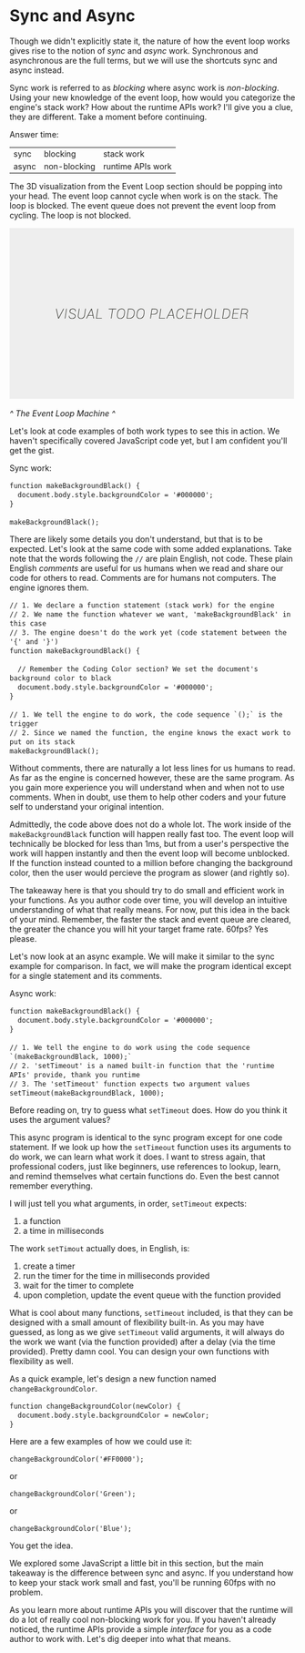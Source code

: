 # Sync and Async

Though we didn't explicitly state it, the nature of how the event loop works gives rise to the notion of *sync* and *async* work. Synchronous and asynchronous are the full terms, but we will use the shortcuts sync and async instead.

Sync work is referred to as *blocking* where async work is *non-blocking*. Using your new knowledge of the event loop, how would you categorize the engine's stack work? How about the runtime APIs work? I'll give you a clue, they are different. Take a moment before continuing.

Answer time:
<table>
  <tr>
    <td>sync</td>
    <td>blocking</td>
    <td>stack work</td>
  </tr>
  <tr>
    <td>async</td>
    <td>non-blocking</td>
    <td>runtime APIs work</td>
  </tr>
</table>

The 3D visualization from the Event Loop section should be popping into your head. The event loop cannot cycle when work is on the stack. The loop is blocked. The event queue does not prevent the event loop from cycling. The loop is not blocked.

![alt text](../assets/visual-todo-placeholder.jpg "The Event Loop Machine")

*^ The Event Loop Machine ^*

Let's look at code examples of both work types to see this in action. We haven't specifically covered JavaScript code yet, but I am confident you'll get the gist.

Sync work:
```
function makeBackgroundBlack() {
  document.body.style.backgroundColor = '#000000';
}

makeBackgroundBlack();
```

There are likely some details you don't understand, but that is to be expected. Let's look at the same code with some added explanations. Take note that the words following the `//` are plain English, not code. These plain English *comments* are useful for us humans when we read and share our code for others to read. Comments are for humans not computers. The engine ignores them.

```
// 1. We declare a function statement (stack work) for the engine
// 2. We name the function whatever we want, 'makeBackgroundBlack' in this case
// 3. The engine doesn't do the work yet (code statement between the '{' and '}')
function makeBackgroundBlack() {

  // Remember the Coding Color section? We set the document's background color to black
  document.body.style.backgroundColor = '#000000';
}

// 1. We tell the engine to do work, the code sequence `();` is the trigger
// 2. Since we named the function, the engine knows the exact work to put on its stack
makeBackgroundBlack();
```

Without comments, there are naturally a lot less lines for us humans to read. As far as the engine is concerned however, these are the same program. As you gain more experience you will understand when and when not to use comments. When in doubt, use them to help other coders and your future self to understand your original intention.

Admittedly, the code above does not do a whole lot. The work inside of the `makeBackgroundBlack` function will happen really fast too. The event loop will technically be blocked for less than 1ms, but from a user's perspective the work will happen instantly and then the event loop will become unblocked. If the function instead counted to a million before changing the background color, then the user would percieve the program as slower (and rightly so).

The takeaway here is that you should try to do small and efficient work in your functions. As you author code over time, you will develop an intuitive understanding of what that really means. For now, put this idea in the back of your mind. Remember, the faster the stack and event queue are cleared, the greater the chance you will hit your target frame rate. 60fps? Yes please.

Let's now look at an async example. We will make it similar to the sync example for comparison. In fact, we will make the program identical except for a single statement and its comments.

Async work:
```
function makeBackgroundBlack() {
  document.body.style.backgroundColor = '#000000';
}

// 1. We tell the engine to do work using the code sequence `(makeBackgroundBlack, 1000);`
// 2. 'setTimeout' is a named built-in function that the 'runtime APIs' provide, thank you runtime
// 3. The 'setTimeout' function expects two argument values
setTimeout(makeBackgroundBlack, 1000);
```

Before reading on, try to guess what `setTimeout` does. How do you think it uses the argument values?

This async program is identical to the sync program except for one code statement. If we look up how the `setTimeout` function uses its arguments to do work, we can learn what work it does. I want to stress again, that professional coders, just like beginners, use references to lookup, learn, and remind themselves what certain functions do. Even the best cannot remember everything.

I will just tell you what arguments, in order, `setTimeout` expects:
1. a function
2. a time in milliseconds

The work `setTimout` actually does, in English, is:
1. create a timer
2. run the timer for the time in milliseconds provided
3. wait for the timer to complete
4. upon completion, update the event queue with the function provided

What is cool about many functions, `setTimeout` included, is that they can be designed with a small amount of flexibility built-in. As you may have guessed, as long as we give `setTimeout` valid arguments, it will always do the work we want (via the function provided) after a delay (via the time provided). Pretty damn cool. You can design your own functions with flexibility as well.

As a quick example, let's design a new function named `changeBackgroundColor`.
```
function changeBackgroundColor(newColor) {
  document.body.style.backgroundColor = newColor;
}
```

Here are a few examples of how we could use it:
```
changeBackgroundColor('#FF0000');
```

or

```
changeBackgroundColor('Green');
```

or

```
changeBackgroundColor('Blue');
```

You get the idea.

We explored some JavaScript a little bit in this section, but the main takeaway is the difference between sync and async. If you understand how to keep your stack work small and fast, you'll be running 60fps with no problem.

As you learn more about runtime APIs you will discover that the runtime will do a lot of really cool non-blocking work for you. If you haven't already noticed, the runtime APIs provide a simple *interface* for you as a code author to work with. Let's dig deeper into what that means.
